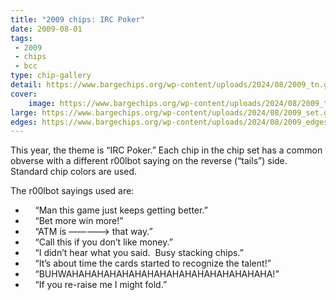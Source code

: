 ```yaml
---
title: "2009 chips: IRC Poker"
date: 2009-08-01
tags:
 - 2009
 - chips
 - bcc
type: chip-gallery
detail: https://www.bargechips.org/wp-content/uploads/2024/08/2009_tn.gif
cover:
    image: https://www.bargechips.org/wp-content/uploads/2024/08/2009_tn.gif
large: https://www.bargechips.org/wp-content/uploads/2024/08/2009_set.gif
edges: https://www.bargechips.org/wp-content/uploads/2024/08/2009_edges.gif
---
```


This year, the theme is &#8220;IRC Poker.&#8221; Each chip in the chip set has a common obverse with a different r00lbot saying on the reverse (&#8220;tails&#8221;) side. Standard chip colors are used.

The r00lbot sayings used are:

* &nbsp;&nbsp;&nbsp; &#8220;Man this game just keeps getting better.&#8221;
* &nbsp;&nbsp;&nbsp; &#8220;Bet more win more!&#8221;
* &nbsp;&nbsp;&nbsp; &#8220;ATM is &#8212;&#8212;&#8212;&#8212;&#8211;&gt; that way.&#8221;
* &nbsp;&nbsp;&nbsp; &#8220;Call this if you don&#8217;t like money.&#8221;
* &nbsp;&nbsp;&nbsp; &#8220;I didn&#8217;t hear what you said.&nbsp; Busy stacking chips.&#8221;
* &nbsp;&nbsp;&nbsp; &#8220;It&#8217;s about time the cards started to recognize the talent!&#8221;
* &nbsp;&nbsp;&nbsp; &#8220;BUHWAHAHAHAHAHAHAHAHAHAHAHAHAHAHAHAHA!&#8221;
* &nbsp;&nbsp;&nbsp; &#8220;If you re-raise me I might fold.&#8221;
